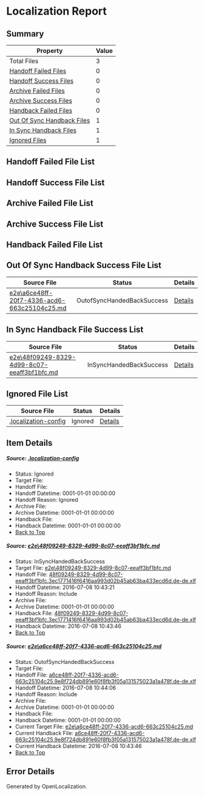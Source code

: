 # <a name='report-top'></a> Localization Report

## Summary
 Property | Value 
 -------- | ----- 
 Total Files | 3
[ Handoff Failed Files ](#handoff-failed-list)| 0
[ Handoff Success Files ](#handoff-success-list)| 0
[ Archive Failed Files ](#archive-failed-list)| 0
[ Archive Success Files ](#archive-success-list)| 0
[ Handback Failed Files ](#handback-failed-list)| 0
[ Out Of Sync Handback Files ](#outofsync-handback-success-list)| 1
[ In Sync Handback Files ](#insync-handback-success-list)| 1
[ Ignored Files ](#ignored-list)| 1

## <a name='handoff-failed-list'></a> Handoff Failed File List

## <a name='handoff-success-list'></a> Handoff Success File List

## <a name='archive-failed-list'></a> Archive Failed File List

## <a name='archive-success-list'></a> Archive Success File List

## <a name='handback-failed-list'></a> Handback Failed File List

## <a name='outofsync-handback-success-list'></a> Out Of Sync Handback Success File List
 Source File | Status | Details 
 ----------- | ------ | ------- 
 [e2e\a6ce48ff-20f7-4336-acd6-663c25104c25.md](https://github.com/OpenLocalizationTestOrg/oltest/blob/5568f59497880a0dc183d7f073d8e718e904038f/e2e/a6ce48ff-20f7-4336-acd6-663c25104c25.md) | OutofSyncHandedBackSuccess | [Details](#9fb104c09bea9d1f308acd0ff6b0723eacd723b92)

## <a name='insync-handback-success-list'></a> In Sync Handback File Success List
 Source File | Status | Details 
 ----------- | ------ | ------- 
 [e2e\48f09249-8329-4d99-8c07-eeaff3bf1bfc.md](https://github.com/OpenLocalizationTestOrg/oltest/blob/825363434afc642fdc86805f81940ff1578b3c6b/e2e/48f09249-8329-4d99-8c07-eeaff3bf1bfc.md) | InSyncHandedBackSuccess | [Details](#521d56598585fcd82fa2b28da25d65fb798948811)

## <a name='ignored-list'></a> Ignored File List
 Source File | Status | Details 
 ----------- | ------ | ------- 
 [.localization-config](https://github.com/OpenLocalizationTestOrg/oltest/blob/5568f59497880a0dc183d7f073d8e718e904038f/.localization-config) | Ignored | [Details](#3d4f252ac210baf56311d7e97dcc2db10974dbd20)

## Item Details
##### <a name='3d4f252ac210baf56311d7e97dcc2db10974dbd20'></a> Source: [.localization-config](https://github.com/OpenLocalizationTestOrg/oltest/blob/5568f59497880a0dc183d7f073d8e718e904038f/.localization-config)
* Status: Ignored
* Target File: 
* Handoff File: 
* Handoff Datetime: 0001-01-01 00:00:00
* Handoff Reason: Ignored
* Archive File: 
* Archive Datetime: 0001-01-01 00:00:00
* Handback File: 
* Handback Datetime: 0001-01-01 00:00:00
* [Back to Top](#report-top)

##### <a name='521d56598585fcd82fa2b28da25d65fb798948811'></a> Source: [e2e\48f09249-8329-4d99-8c07-eeaff3bf1bfc.md](https://github.com/OpenLocalizationTestOrg/oltest/blob/825363434afc642fdc86805f81940ff1578b3c6b/e2e/48f09249-8329-4d99-8c07-eeaff3bf1bfc.md)
* Status: InSyncHandedBackSuccess
* Target File: [e2e\48f09249-8329-4d99-8c07-eeaff3bf1bfc.md](https://github.com/OpenLocalizationTestOrg/oltest-dede-fly/blob/3d69d4369ef8d6f80a76f47d3aeda49c034e898e/e2e/48f09249-8329-4d99-8c07-eeaff3bf1bfc.md)
* Handoff File: [48f09249-8329-4d99-8c07-eeaff3bf1bfc.3ec1771416f6416aa993d02b45ab63ba433ecd6d.de-de.xlf](https://github.com/OpenLocalizationTestOrg/olhandoff-e2e/blob/b001cd1a7aaccd23d4f709c5ca66a7d720b12920/ol-handoff/OpenLocalizationTestOrg/oltest-dede-fly/ci/ht/48f09249-8329-4d99-8c07-eeaff3bf1bfc.3ec1771416f6416aa993d02b45ab63ba433ecd6d.de-de.xlf)
* Handoff Datetime: 2016-07-08 10:43:21
* Handoff Reason: Include
* Archive File: 
* Archive Datetime: 0001-01-01 00:00:00
* Handback File: [48f09249-8329-4d99-8c07-eeaff3bf1bfc.3ec1771416f6416aa993d02b45ab63ba433ecd6d.de-de.xlf](https://github.com/OpenLocalizationTestOrg/olhandback-e2e/blob/c2bfa83210e66eaeaef638d31dd81639bff8aa44/ol-handback/OpenLocalizationTestOrg/oltest-dede-fly/ci/ht/48f09249-8329-4d99-8c07-eeaff3bf1bfc.3ec1771416f6416aa993d02b45ab63ba433ecd6d.de-de.xlf)
* Handback Datetime: 2016-07-08 10:43:46
* [Back to Top](#report-top)

##### <a name='9fb104c09bea9d1f308acd0ff6b0723eacd723b92'></a> Source: [e2e\a6ce48ff-20f7-4336-acd6-663c25104c25.md](https://github.com/OpenLocalizationTestOrg/oltest/blob/5568f59497880a0dc183d7f073d8e718e904038f/e2e/a6ce48ff-20f7-4336-acd6-663c25104c25.md)
* Status: OutofSyncHandedBackSuccess
* Target File: 
* Handoff File: [a6ce48ff-20f7-4336-acd6-663c25104c25.9e8f724db891e60f8fb3f05a131575023a1a478f.de-de.xlf](https://github.com/OpenLocalizationTestOrg/olhandoff-e2e/blob/bd0fdeb1210e5f6179a37be94f56c2ff7ac76856/ol-handoff/OpenLocalizationTestOrg/oltest-dede-fly/ci/ht/a6ce48ff-20f7-4336-acd6-663c25104c25.9e8f724db891e60f8fb3f05a131575023a1a478f.de-de.xlf)
* Handoff Datetime: 2016-07-08 10:44:06
* Handoff Reason: Include
* Archive File: 
* Archive Datetime: 0001-01-01 00:00:00
* Handback File: 
* Handback Datetime: 0001-01-01 00:00:00
* Current Target File: [e2e\a6ce48ff-20f7-4336-acd6-663c25104c25.md](https://github.com/OpenLocalizationTestOrg/oltest-dede-fly/blob/3d69d4369ef8d6f80a76f47d3aeda49c034e898e/e2e/a6ce48ff-20f7-4336-acd6-663c25104c25.md)
* Current Handback File: [a6ce48ff-20f7-4336-acd6-663c25104c25.9e8f724db891e60f8fb3f05a131575023a1a478f.de-de.xlf](https://github.com/OpenLocalizationTestOrg/olhandback-e2e/blob/c2bfa83210e66eaeaef638d31dd81639bff8aa44/ol-handback/OpenLocalizationTestOrg/oltest-dede-fly/ci/ht/a6ce48ff-20f7-4336-acd6-663c25104c25.9e8f724db891e60f8fb3f05a131575023a1a478f.de-de.xlf)
* Current Handback Datetime: 2016-07-08 10:43:46
* [Back to Top](#report-top)


## Error Details

Generated by OpenLocalization.
